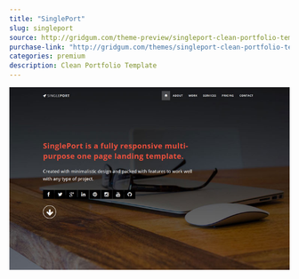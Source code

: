 ```yaml
---
title: "SinglePort"
slug: singleport
source: http://gridgum.com/theme-preview/singleport-clean-portfolio-template?affiliates=29
purchase-link: "http://gridgum.com/themes/singleport-clean-portfolio-template?affiliates=29"
categories: premium
description: Clean Portfolio Template
---
```


<img src="/assets/img/premium/singleport.jpg" class="img-responsive" alt="SinglePort - Clean Portfolio Template">